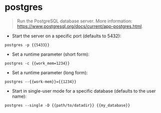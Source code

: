 # postgres

> Run the PostgreSQL database server.
> More information: <https://www.postgresql.org/docs/current/app-postgres.html>.

- Start the server on a specific port (defaults to 5432):

`postgres -p {{5433}}`

- Set a runtime parameter (short form):

`postgres -c {{work_mem=1234}}`

- Set a runtime parameter (long form):

`postgres --{{work-mem}}={{1234}}`

- Start in single-user mode for a specific database (defaults to the user name):

`postgres --single -D {{path/to/datadir}} {{my_database}}`

